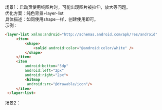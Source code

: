 场景1：启动页使用纯图片时，可能出现图片被拉伸，放大等问题。   
优化方案：纯色背景+layer-list  
具体描述：如同使用shape一样，创建<layer-list>使用即可。  
示例： 
```html
<layer-list xmlns:android="http://schemas.android.com/apk/res/android" >
     <item>
         <shape>
             <solid android:color="@android:color/white" />
         </shape>
     </item>
     <item
         android:bottom="5dp"
         android:left="2px"
         android:right="2px">
         <bitmap 
          android:src="@drawable/icon"/>
     </item>
 </layer-list>
```
<p/>

场景2：